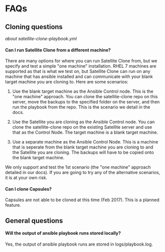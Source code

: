 # FAQs #

## Cloning questions ##
*about satellite-clone-playbook.yml*

#### Can I run Satellite Clone from a different machine? ####

There are many options for where you can run Satellite Clone from, but we specify and test a simple "one machine" installation. RHEL 7 machines are supported as that is what we test on, but Satellite Clone can run on any machine that has ansible installed and can communicate with your blank target machine you are cloning to. Here are some scenarios:

1. Use the blank target machine as the Ansible Control node. This is the "one machine" approach. You can clone the satellite-clone repo on this server, move the backups to the specified folder on the server, and then run the playbook from the repo. This is the scenario we detail in the docs.

2. Use the Satellite you are cloning as the Ansible Control node. You can clone the satellite-clone repo on the existing Satellite server and use that as the Control Node. The target machine is a blank target machine.

3. Use a separate machine as the Ansible Control Node. This is a machine that is seperate from the blank target machine you are cloning to and the Satellite you are cloning. The backups will have to be copied onto the blank target machine.

We only support and test the 1st scenario (the "one machine" approach detailed in our docs). If you are going to try any of the alternative scenarios, it is at your own risk.

#### Can I clone Capsules? ####

Capsules are not able to be cloned at this time (Feb 2017). This is a planned feature.

## General questions ##

#### Will the output of ansible playbook runs stored locally? ####

Yes, the output of ansible playbook runs are stored in logs/playbook.log.
